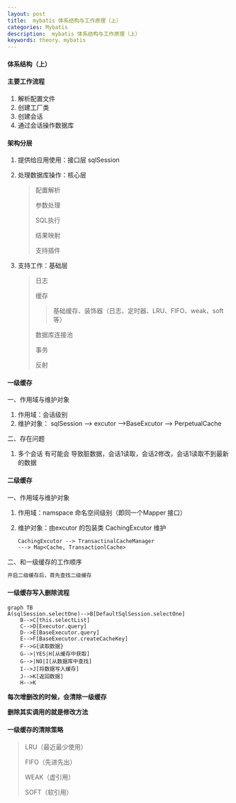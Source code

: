 ```yaml
---
layout: post
title:  mybatis 体系结构与工作原理（上） 
categories: Mybatis
description:  mybatis 体系结构与工作原理（上）
keywords: theory、mybatis
---
```


#### 体系结构（上）



#### 主要工作流程

1. 解析配置文件
2. 创建工厂类
3. 创建会话
4. 通过会话操作数据库

#### 架构分层

1. 提供给应用使用：接口层 sqlSession

2. 处理数据库操作：核心层 

   > 配置解析
   >
   > 参数处理
   >
   > SQL执行
   >
   > 结果映射
   >
   > 支持插件

3. 支持工作：基础层

   > 日志
   >
   > 缓存
   >
   > > 基础缓存、装饰器（日志、定时器、LRU、FIFO、weak、soft等）
   >
   > 数据库连接池
   >
   > 事务
   >
   > 反射

#### 一级缓存

一、作用域与维护对象

1. 作用域：会话级别
2. 维护对象： sqlSession --> excutor -->BaseExcutor --> PerpetualCache 

二、存在问题

1. 多个会话 有可能会 导致脏数据，会话1读取，会话2修改，会话1读取不到最新的数据



#### 二级缓存

一、作用域与维护对象

1. 作用域：namspace 命名空间级别（即同一个Mapper 接口）

2. 维护对象：由excutor 的包装类 CachingExcutor 维护

   ```txt
   CachingExcutor --> TransactinalCacheManager
   ---> Map<Cache, TransactionlCache>
   ```

二、和一级缓存的工作顺序

```txt
开启二级缓存后，首先查找二级缓存
```


#### 一级缓存写入删除流程


```mermaid
graph TB
A(sqlSession.selectOne)-->B[DefaultSqlSession.selectOne]
	B-->C[this.selectList]
	C-->D[Executor.query]
	D-->E[BaseExecutor.query]
	E-->F[BaseExecutor.createCacheKey]
	F-->G{读取数据}
	G-->|YES|H[从缓存中获取]
	G-->|NO|I[从数据库中查找]
	I-->J[将数据写入缓存]
	J-->K[返回数据]
	H-->K
```

**每次增删改的时候，会清除一级缓存**

**删除其实调用的就是修改方法**

#### 一级缓存的清除策略

> LRU（最近最少使用）
>
> FIFO（先进先出）
>
> WEAK（虚引用）
>
> SOFT（软引用）